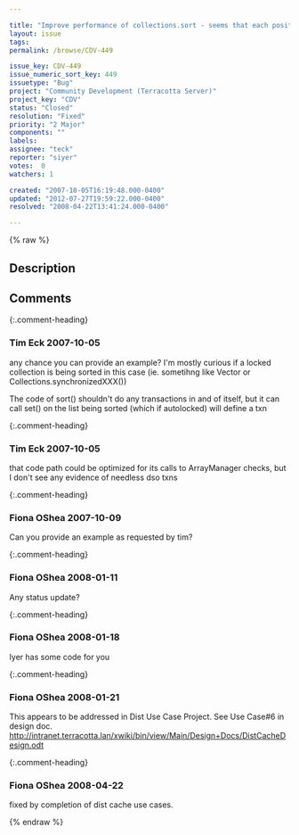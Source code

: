 ```yaml
---

title: "Improve performance of collections.sort - seems that each positional change is resulting in a transaction (can that be batched ?)"
layout: issue
tags: 
permalink: /browse/CDV-449

issue_key: CDV-449
issue_numeric_sort_key: 449
issuetype: "Bug"
project: "Community Development (Terracotta Server)"
project_key: "CDV"
status: "Closed"
resolution: "Fixed"
priority: "2 Major"
components: ""
labels: 
assignee: "teck"
reporter: "siyer"
votes:  0
watchers: 1

created: "2007-10-05T16:19:48.000-0400"
updated: "2012-07-27T19:59:22.000-0400"
resolved: "2008-04-22T13:41:24.000-0400"

---
```




{% raw %}



## Description

<div markdown="1" class="description">



</div>

## Comments


{:.comment-heading}
### **Tim Eck** <span class="date">2007-10-05</span>

<div markdown="1" class="comment">

any chance you can provide an example? I'm mostly curious if a locked collection is being sorted in this case (ie. sometihng like Vector or Collections.synchronizedXXX()) 

The code of sort() shouldn't do any transactions in and of itself, but it can call set() on the list being sorted (which if autolocked) will define a txn


</div>


{:.comment-heading}
### **Tim Eck** <span class="date">2007-10-05</span>

<div markdown="1" class="comment">

that code path could be optimized for its calls to ArrayManager checks, but I don't see any evidence of needless dso txns

</div>


{:.comment-heading}
### **Fiona OShea** <span class="date">2007-10-09</span>

<div markdown="1" class="comment">

Can you provide an example as requested by tim?

</div>


{:.comment-heading}
### **Fiona OShea** <span class="date">2008-01-11</span>

<div markdown="1" class="comment">

Any status update?

</div>


{:.comment-heading}
### **Fiona OShea** <span class="date">2008-01-18</span>

<div markdown="1" class="comment">

Iyer has some code for you

</div>


{:.comment-heading}
### **Fiona OShea** <span class="date">2008-01-21</span>

<div markdown="1" class="comment">

This appears to be addressed in Dist Use Case Project. See Use Case#6 in design doc.
http://intranet.terracotta.lan/xwiki/bin/view/Main/Design+Docs/DistCacheDesign.odt


</div>


{:.comment-heading}
### **Fiona OShea** <span class="date">2008-04-22</span>

<div markdown="1" class="comment">

fixed by completion of dist cache use cases.

</div>



{% endraw %}
